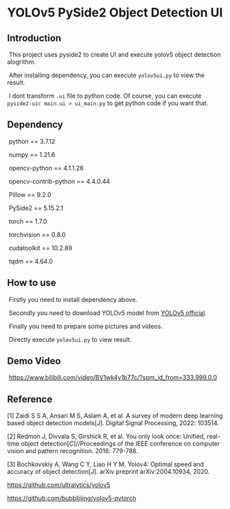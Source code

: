 # YOLOv5  PySide2         Object  Detection UI 

## Introduction

​	This project uses pyside2 to create UI and execute yolov5 object detection alogrithm.

​	After installing dependency, you can execute `yolov5ui.py` to view the result.

​	I dont transform `.ui` file to python code. Of course, you can execute `pyside2-uic main.ui > ui_main.py` to get python code if you want that.

## Dependency

​	python == 3.7.12

​	numpy == 1.21.6

​	opencv-python == 4.1.1.26

​	opencv-contrib-python == 4.4.0.44

​	Pillow == 9.2.0

​	PySide2 == 5.15.2.1

​	torch == 1.7.0

​	torchvision == 0.8.0

​	cudatoolkit == 10.2.89

​	tqdm == 4.64.0

## How to use

​	Firstly you need to install dependency above. 

​	Secondly you need to download YOLOv5 model from [YOLOv5 official](https://github.com/ultralytics/yolov5). 

​	Finally you need to prepare some pictures and videos.

​	Directly execute `yolov5ui.py` to view result.

## Demo Video

​	https://www.bilibili.com/video/BV1wk4y1b77c/?spm_id_from=333.999.0.0

## Reference

[1] Zaidi S S A, Ansari M S, Aslam A, et al. A survey of modern deep learning based object detection models[J]. Digital Signal Processing, 2022: 103514.

[2] Redmon J, Divvala S, Girshick R, et al. You only look once: Unified, real-time object detection[C]//Proceedings of the IEEE conference on computer vision and pattern recognition. 2016: 779-788.

[3] Bochkovskiy A, Wang C Y, Liao H Y M. Yolov4: Optimal speed and accuracy of object detection[J]. arXiv preprint arXiv:2004.10934, 2020.

https://github.com/ultralytics/yolov5

https://github.com/bubbliiiing/yolov5-pytorch

